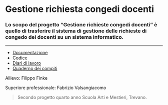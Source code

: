 # Gestione richiesta congedi docenti
### Lo scopo del progetto “Gestione richieste congedi docenti” è quello di trasferire il sistema di gestione delle richieste di congedo dei docenti su un sistema informatico.
---

- [Documentazione](/documentazione)
- [Codice](/codice)
- [Diari di lavoro](/diari)
- [Quaderno dei compiti](/)

Allievo: Filippo Finke

Superiore professionale: Fabrizio Valsangiacomo

> Secondo progetto quarto anno Scuola Arti e Mestieri, Trevano.
